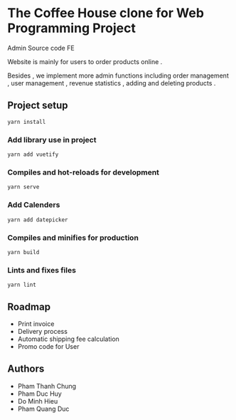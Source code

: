 # The Coffee House clone for Web Programming Project
Admin Source code FE

Website is mainly for users to order products online .

Besides , we implement more admin functions including order management , user management , revenue statistics , adding and deleting products .

## Project setup
```
yarn install
```
### Add library use in project
```
yarn add vuetify
```
### Compiles and hot-reloads for development
```
yarn serve
```
### Add Calenders
```
yarn add datepicker
```
### Compiles and minifies for production
```
yarn build
```
### Lints and fixes files
```
yarn lint
```


## Roadmap

+ Print invoice
+ Delivery process
+ Automatic shipping fee calculation
+ Promo code for User

## Authors
+ Pham Thanh Chung
+ Pham Duc Huy
+ Do Minh Hieu
+ Pham Quang Duc
